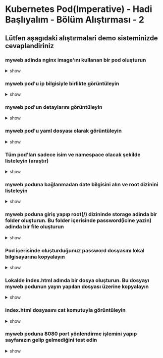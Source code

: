 # Kubernetes Pod(Imperative) - Hadi Başlıyalım - Bölüm Alıştırması - 2

## Lütfen aşagıdaki alıştırmalari demo sisteminizde cevaplandiriniz

### myweb adinda nginx image'ını kullanan bir pod oluşturun

<details><summary>show</summary>
<p>

```bash
kubectl run myweb --image=nginx
```

</p>
</details>

### myweb pod'u ip bilgisiyle birlikte görüntüleyin

<details><summary>show</summary>
<p>

```bash
kubectl get po -o wide
```

</p>
</details>

### myweb pod'un detaylarını görüntüleyin

<details><summary>show</summary>
<p>

```bash
kubectl describe pod myweb
```

</p>
</details>

### myweb pod'u yaml dosyası olarak görüntüleyin

<details><summary>show</summary>
<p>

```bash
kubectl get pod myweb -o yaml
```

</p>
</details>

### Tüm pod'ları sadece isim ve namespace olacak şekilde listeleyin (araştır)

<details><summary>show</summary>
<p>

```bash
kubectl get pods -o custom-columns=NAME:.metadata.name,RSRC:.metadata.namespace
```

</p>
</details>

### myweb poduna bağlanmadan date bilgisini alın ve root dizinini listeleyin

<details><summary>show</summary>
<p>

```bash
kubectl exec myweb -- date
```

</p>
</details>

### myweb poduna giriş yapıp root(/) dizininde storage adinda bir folder oluşturun. Bu folder içerisinde password(icine yazin) adinda bir file oluşturun

<details><summary>show</summary>
<p>

```bash
kubectl exec -it myweb -- bash
mkdir storage
cd storage
echo "9sdf908092ad" >>password
```

</p>
</details>


### Pod içerisinde oluşturduğunuz password dosyasını lokal bilgisayarına kopyalayın

<details><summary>show</summary>
<p>

```bash
kubectl cp default/myweb:storage/ .
```

</p>
</details>



### Lokalde index.html adında bir dosya oluşturun. Bu dosyayı myweb podunun yayın yapılan dosyası üzerine kopyalayın

<details><summary>show</summary>
<p>

```bash
kubectl cp index.html myweb:/usr/share/nginx/html/
```

</p>
</details>

### index.html dosyasını cat komutuyla görüntüleyin

<details><summary>show</summary>
<p>

```bash
kubectl exec  myweb -- cat /usr/share/nginx/html/index.html
```

</p>
</details>


### myweb poduna 8080 port yönlendirme işlemini yapıp sayfanızın gelip gelmediğini test edin

<details><summary>show</summary>
<p>

```bash
kubectl port-forward myweb 8080:80
```

</p>
</details>
